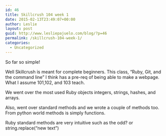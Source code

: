 ```yaml
---
id: 46
title: Skillcrush 104 week 1
date: 2015-02-13T23:49:07+00:00
author: Leslie
layout: post
guid: http://www.lesliepajuelo.com/blog/?p=46
permalink: /skillcrush-104-week-1/
categories:
  - Uncategorized
---
```

So far so simple!

Well Skillcrush is meant for complete beginners. This class, &#8220;Ruby, Git, and the command line&#8221; I think has a pre-req of being able to make a webpage. What I assume 101,102, and 103 teach.

We went over the most used Ruby objects integers, strings, hashes, and arrays.

Also, went over standard methods and we wrote a couple of methods too. From python world methods is simply functions.

Ruby standard methods are very intuitive such as the odd? or string.replace(&#8220;new text&#8221;)